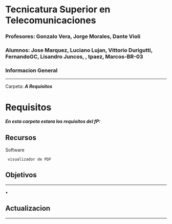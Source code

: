 # Tecnicatura Superior en Telecomunicaciones
### Profesores: Gonzalo Vera, Jorge Morales, Dante Violi  
### Alumnos: Jose Marquez, Luciano Lujan, Vittorio Durigutti, FernandoGC, Lisandro Juncos, , tpaez, Marcos-BR-03

### Informacion General
***
Carpeta: ***A Requisitos***
# Requisitos

***En esta carpeta estara los requisitos del fP:***





## Recursos
Software 
```
 visualizador de PDF
```
## Objetivos
***
• 

## Actualizacion
***